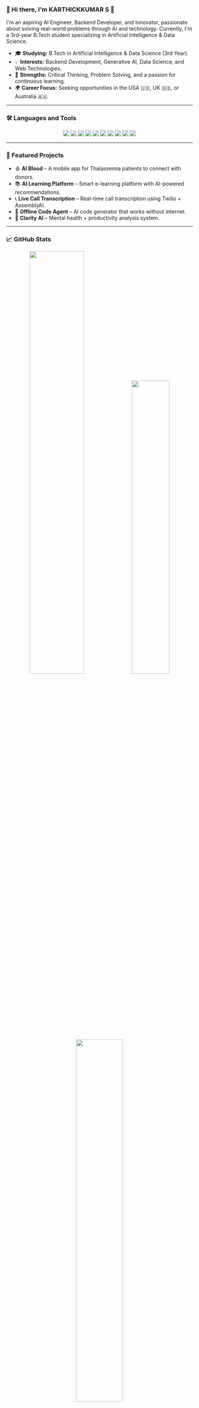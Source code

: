 ### 👋 Hi there, I'm KARTHICKKUMAR S 🚀

I'm an aspiring AI Engineer, Backend Developer, and Innovator, passionate about solving real-world problems through AI and technology. Currently, I'm a 3rd-year B.Tech student specializing in Artificial Intelligence & Data Science.

- 🎓 **Studying:** B.Tech in Artificial Intelligence & Data Science (3rd Year).
- 💡 **Interests:** Backend Development, Generative AI, Data Science, and Web Technologies.
- 🧠 **Strengths:** Critical Thinking, Problem Solving, and a passion for continuous learning.
- 🌍 **Career Focus:** Seeking opportunities in the USA 🇺🇸, UK 🇬🇧, or Australia 🇦🇺.

---



### 🛠️ Languages and Tools

<p align="center">
  <a href="#"><img src="https://img.shields.io/badge/Python-3776AB?style=for-the-badge&logo=python&logoColor=white" /></a>
  <a href="#"><img src="https://img.shields.io/badge/Java-007396?style=for-the-badge&logo=openjdk&logoColor=white" /></a>
  <a href="#"><img src="https://img.shields.io/badge/JavaScript-F7DF1E?style=for-the-badge&logo=javascript&logoColor=black" /></a>
  <a href="#"><img src="https://img.shields.io/badge/SQL-336791?style=for-the-badge&logo=postgresql&logoColor=white" /></a>
  <a href="#"><img src="https://img.shields.io/badge/MongoDB-47A248?style=for-the-badge&logo=mongodb&logoColor=white" /></a>
  <a href="#"><img src="https://img.shields.io/badge/React-20232A?style=for-the-badge&logo=react&logoColor=61DAFB" /></a>
  <a href="#"><img src="https://img.shields.io/badge/Generative%20AI-FF6F00?style=for-the-badge&logo=openai&logoColor=white" /></a>
  <a href="#"><img src="https://img.shields.io/badge/HTML5-E34F26?style=for-the-badge&logo=html5&logoColor=white" /></a>
  <a href="#"><img src="https://img.shields.io/badge/CSS3-1572B6?style=for-the-badge&logo=css3&logoColor=white" /></a>
  <a href="#"><img src="https://img.shields.io/badge/Excel-217346?style=for-the-badge&logo=microsoft-excel&logoColor=white" /></a>
</p>

---

### 🚀 Featured Projects

- 🩸 **AI Blood** – A mobile app for Thalassemia patients to connect with donors.
- 📚 **AI Learning Platform** – Smart e-learning platform with AI-powered recommendations.
- 📞 **Live Call Transcription** – Real-time call transcription using Twilio + AssemblyAI.
- 🤖 **Offline Code Agent** – AI code generator that works without internet.
- 🧠 **Clarity AI** – Mental health + productivity analysis system.

---

### 📈 GitHub Stats

<p align="center">
  <img src="https://veerakarthick235.vercel.app/api?username=VEERAKARTHICK235&show_icons=true&theme=tokyonight&hide_border=true&count_private=true" width="54%" />
  <img src="https://veerakarthick235.vercel.app/api/top-langs/?username=VEERAKARTHICK235&layout=compact&theme=tokyonight&hide_border=true&count_private=true" width="45%" />
</p>
<p align="center">
  <img src="https://github-readme-streak-stats.herokuapp.com/?user=veerakarthick235&theme=tokyonight&hide_border=true" width="50%" />
</p>




### 📫 Let's Connect!

<p align="left">
<a href="https://www.linkedin.com/in/karthickkumar-s-b04a10348" target="_blank"><img src="https://img.shields.io/badge/LinkedIn-0077B5?style=for-the-badge&logo=linkedin&logoColor=white" alt="LinkedIn"/></a>
<a href="https://karthick.site" target="_blank"><img src="https://img.shields.io/badge/Portfolio-000000?style=for-the-badge&logo=About.me&logoColor=white" alt="Portfolio"/></a>
<a href="https://twitter.com/VEERAKARTHICK1235" target="_blank"><img src="https://img.shields.io/badge/Twitter-1DA1F2?style=for-the-badge&logo=twitter&logoColor=white" alt="Twitter"/></a>
<a href="mailto:veerakarthick235@gmail.com"><img src="https://img.shields.io/badge/Gmail-D14836?style=for-the-badge&logo=gmail&logoColor=white" alt="Gmail"/></a>
</p>

---

---

> ## Code Locally, Impact Globally 🌐
